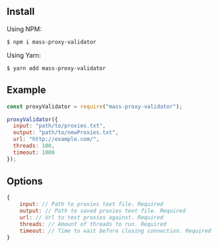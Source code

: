## Install

Using NPM:

```
$ npm i mass-proxy-validator
```

Using Yarn:

```
$ yarn add mass-proxy-validator
```

## Example

```javascript
const proxyValidator = require("mass-proxy-validator");

proxyValidator({
  input: "path/to/proxies.txt",
  output: "path/to/newProxies.txt",
  url: "http://example.com/",
  threads: 100,
  timeout: 1000
});
```

## Options

```javascript
{
    input: // Path to proxies text file. Required
    output: // Path to saved proxies text file. Required
    url: // Url to test proxies against. Required
    threads: // Amount of threads to run. Required
    timeout: // Time to wait before closing connection. Required
}
```
